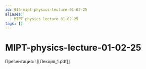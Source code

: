 ```yaml
---
id: 916-mipt-physics-lecture-01-02-25
aliases:
  - MIPT physics lecture 01-02-25
tags: []
---
```


# MIPT-physics-lecture-01-02-25
Презентация: ![[Лекция_1.pdf]]

